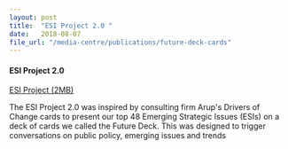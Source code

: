 ```yaml
---
layout: post
title:  "ESI Project 2.0 "
date:   2018-08-07
file_url: "/media-centre/publications/future-deck-cards"
---
```



#### **ESI Project 2.0**

[ESI Project (2MB)](/files/media-centre/publications/future-deck-cards.pdf)

The ESI Project 2.0 was inspired by consulting firm Arup's Drivers of Change cards to present our top 48 Emerging Strategic Issues (ESIs) on a deck of cards we called the Future Deck. This was designed to trigger conversations on public policy, emerging issues and trends
